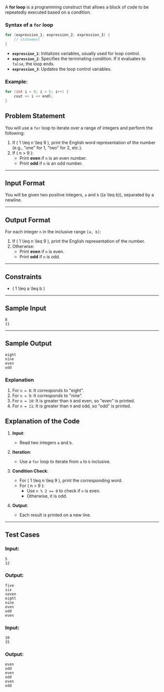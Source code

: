 
A **for loop** is a programming construct that allows a block of code to be repeatedly executed based on a condition.  

### **Syntax of a `for` loop**
```cpp
for (expression_1; expression_2; expression_3) {
    // statement
}
```

- **`expression_1`**: Initializes variables, usually used for loop control.
- **`expression_2`**: Specifies the terminating condition. If it evaluates to `false`, the loop ends.
- **`expression_3`**: Updates the loop control variables.

### Example:
```cpp
for (int i = 0; i < 5; i++) {
    cout << i << endl;
}
```


## Problem Statement

You will use a `for` loop to iterate over a range of integers and perform the following:

1. If \( 1 \leq n \leq 9 \), print the English word representation of the number (e.g., "one" for 1, "two" for 2, etc.).
2. If \( n > 9 \):
   - Print **even** if `n` is an even number.
   - Print **odd** if `n` is an odd number.

---

## Input Format
You will be given two positive integers, `a` and `b` (\(a \leq b\)), separated by a newline.

---

## Output Format
For each integer `n` in the inclusive range `[a, b]`:
1. If \( 1 \leq n \leq 9 \), print the English representation of the number.
2. Otherwise:
   - Print **even** if `n` is even.
   - Print **odd** if `n` is odd.

---

## Constraints
- \( 1 \leq a \leq b \)

---

## Sample Input
```
8
11
```

---

## Sample Output
```
eight
nine
even
odd
```

### Explanation
1. For `n = 8`: It corresponds to "eight".
2. For `n = 9`: It corresponds to "nine".
3. For `n = 10`: It is greater than `9` and even, so "even" is printed.
4. For `n = 11`: It is greater than `9` and odd, so "odd" is printed.

## Explanation of the Code

1. **Input**:
   - Read two integers `a` and `b`.

2. **Iteration**:
   - Use a `for` loop to iterate from `a` to `b` inclusive.

3. **Condition Check**:
   - For \( 1 \leq n \leq 9 \), print the corresponding word.
   - For \( n > 9 \):
     - Use `n % 2 == 0` to check if `n` is even.
     - Otherwise, it is odd.

4. **Output**:
   - Each result is printed on a new line.

---

## Test Cases

### Input:
```
5
12
```

### Output:
```
five
six
seven
eight
nine
even
odd
even
```

### Input:
```
10
15
```

### Output:
```
even
odd
even
odd
even
odd
```
```
